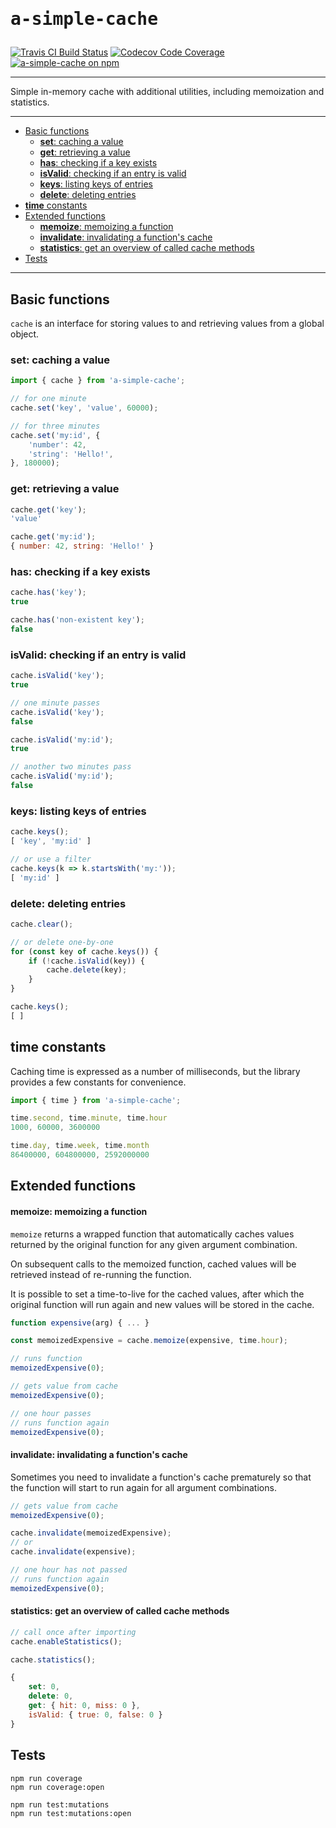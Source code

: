 <h1><pre>a-simple-cache</pre></h1>


[![Travis CI Build Status](https://travis-ci.com/karniol/a-simple-cache.svg?branch=master)](https://travis-ci.com/karniol/a-simple-cache) [![Codecov Code Coverage](https://codecov.io/gh/karniol/a-simple-cache/branch/master/graph/badge.svg)](https://codecov.io/gh/karniol/a-simple-cache) [![a-simple-cache on npm](https://img.shields.io/npm/v/a-simple-cache.svg)](https://npmjs.com/package/a-simple-cache)

<hr>

Simple in-memory cache with additional utilities, including memoization and statistics.

<hr>

- [Basic functions](#basic-functions)
  - [**set**: caching a value](#set-caching-a-value)
  - [**get**: retrieving a value](#get-retrieving-a-value)
  - [**has**: checking if a key exists](#has-checking-if-a-key-exists)
  - [**isValid**: checking if an entry is valid](#isvalid-checking-if-an-entry-is-valid)
  - [**keys**: listing keys of entries](#keys-listing-keys-of-entries)
  - [**delete**: deleting entries](#delete-deleting-entries)
- [**time** constants](#time-constants)
- [Extended functions](#extended-functions)
    - [**memoize**: memoizing a function](#memoize-memoizing-a-function)
    - [**invalidate**: invalidating a function's cache](#invalidate-invalidating-a-functions-cache)
    - [**statistics**: get an overview of called cache methods](#statistics-get-an-overview-of-called-cache-methods)
- [Tests](#tests)

<hr>

## Basic functions

`cache` is an interface for storing values to and retrieving values from a global object.

### **set**: caching a value

```js
import { cache } from 'a-simple-cache';
```
```js
// for one minute
cache.set('key', 'value', 60000);
```
```js
// for three minutes
cache.set('my:id', { 
    'number': 42,
    'string': 'Hello!',
}, 180000);
```

### **get**: retrieving a value

```js
cache.get('key');
'value'
```
```js
cache.get('my:id');
{ number: 42, string: 'Hello!' }
```

### **has**: checking if a key exists

```js
cache.has('key');
true
```
```js
cache.has('non-existent key');
false
```

### **isValid**: checking if an entry is valid

```js
cache.isValid('key');
true
```
```js
// one minute passes
cache.isValid('key');
false

cache.isValid('my:id');
true
```
```js
// another two minutes pass
cache.isValid('my:id');
false
```

### **keys**: listing keys of entries

```js
cache.keys();
[ 'key', 'my:id' ]
```
```js
// or use a filter
cache.keys(k => k.startsWith('my:'));
[ 'my:id' ]
```

### **delete**: deleting entries

```js
cache.clear();
```
```js
// or delete one-by-one
for (const key of cache.keys()) {
    if (!cache.isValid(key)) {
        cache.delete(key);
    }
}
```
```js
cache.keys();
[ ]
```

## **time** constants

Caching time is expressed as a number of milliseconds, but the library provides a few constants for convenience.

```js
import { time } from 'a-simple-cache';
```
```js
time.second, time.minute, time.hour
1000, 60000, 3600000

time.day, time.week, time.month
86400000, 604800000, 2592000000
```

## Extended functions

#### **memoize**: memoizing a function

`memoize` returns a wrapped function that automatically caches values returned by the original function for any given argument combination.

On subsequent calls to the memoized function, cached values will be retrieved instead of re-running the function.

It is possible to set a time-to-live for the cached values, after which the original function will run again and new values will be stored in the cache.

```js
function expensive(arg) { ... }

const memoizedExpensive = cache.memoize(expensive, time.hour);
```
```js
// runs function
memoizedExpensive(0);
```
```js
// gets value from cache
memoizedExpensive(0);
```
```js
// one hour passes
// runs function again
memoizedExpensive(0); 
```

#### **invalidate**: invalidating a function's cache

Sometimes you need to invalidate a function's cache prematurely so that the function will start to run again for all argument combinations.

```js
// gets value from cache
memoizedExpensive(0);
```
```js
cache.invalidate(memoizedExpensive);
// or 
cache.invalidate(expensive);
```
```js
// one hour has not passed
// runs function again
memoizedExpensive(0);
```

#### **statistics**: get an overview of called cache methods

```js
// call once after importing
cache.enableStatistics();
```
```js
cache.statistics();
```
```js
{
    set: 0,
    delete: 0,
    get: { hit: 0, miss: 0 },
    isValid: { true: 0, false: 0 }
}
```

## Tests

```
npm run coverage
npm run coverage:open
```

```
npm run test:mutations
npm run test:mutations:open
```
